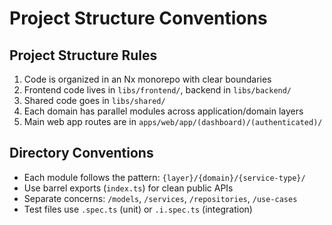 # Project Structure Conventions

## Project Structure Rules

1. Code is organized in an Nx monorepo with clear boundaries
2. Frontend code lives in `libs/frontend/`, backend in `libs/backend/`
3. Shared code goes in `libs/shared/`
4. Each domain has parallel modules across application/domain layers
5. Main web app routes are in `apps/web/app/(dashboard)/(authenticated)/`

## Directory Conventions

- Each module follows the pattern: `{layer}/{domain}/{service-type}/`
- Use barrel exports (`index.ts`) for clean public APIs
- Separate concerns: `/models`, `/services`, `/repositories`, `/use-cases`
- Test files use `.spec.ts` (unit) or `.i.spec.ts` (integration)